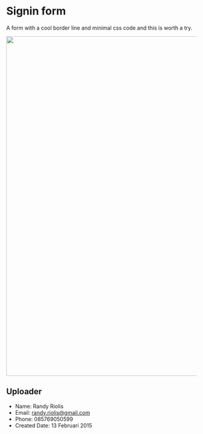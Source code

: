 # Signin form
A form with a cool border line and minimal css code and this is worth  a try.

<img src="http://raw.github.com/r4nd1/template-login-signin/master/screenshot.png" width="900">

## Uploader
* Name: Randy Riolis
* Email: randy.riolis@gmail.com
* Phone: 085769050599
* Created Date: 13 Februari 2015